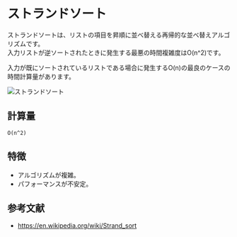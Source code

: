 # ストランドソート

ストランドソートは、リストの項目を昇順に並べ替える再帰的な並べ替えアルゴリズムです。  
入力リストが逆ソートされたときに発生する最悪の時間複雑度はO(n^2)です。  

入力が既にソートされているリストである場合に発生するO(n)の最良のケースの時間計算量があります。  

![ストランドソート](./img/StrandSort.gif)  

## 計算量

```text
O(n^2)
```

## 特徴

- アルゴリズムが複雑。
- パフォーマンスが不安定。

## 参考文献

- <https://en.wikipedia.org/wiki/Strand_sort>
